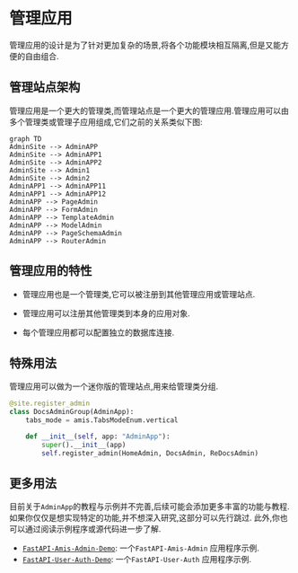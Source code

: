 # 管理应用

管理应用的设计是为了针对更加复杂的场景,将各个功能模块相互隔离,但是又能方便的自由组合.

## 管理站点架构

管理应用是一个更大的管理类,而管理站点是一个更大的管理应用.管理应用可以由多个管理类或管理子应用组成,它们之前的关系类似下图:

```mermaid
graph TD
AdminSite --> AdminAPP
AdminSite --> AdminAPP1
AdminSite --> AdminAPP2
AdminSite --> Admin1
AdminSite --> Admin2
AdminAPP1 --> AdminAPP11
AdminAPP1 --> AdminAPP12
AdminAPP --> PageAdmin
AdminAPP --> FormAdmin
AdminAPP --> TemplateAdmin
AdminAPP --> ModelAdmin
AdminAPP --> PageSchemaAdmin
AdminAPP --> RouterAdmin
```

## 管理应用的特性

- 管理应用也是一个管理类,它可以被注册到其他管理应用或管理站点.

- 管理应用可以注册其他管理类到本身的应用对象.

- 每个管理应用都可以配置独立的数据库连接.

## 特殊用法
管理应用可以做为一个迷你版的管理站点,用来给管理类分组.

```python
@site.register_admin
class DocsAdminGroup(AdminApp):
    tabs_mode = amis.TabsModeEnum.vertical

    def __init__(self, app: "AdminApp"):
        super().__init__(app)
        self.register_admin(HomeAdmin, DocsAdmin, ReDocsAdmin)
```

## 更多用法

目前关于`AdminApp`的教程与示例并不完善,后续可能会添加更多丰富的功能与教程.
如果你仅仅是想实现特定的功能,并不想深入研究,这部分可以先行跳过.
此外,你也可以通过阅读示例程序或源代码进一步了解.

- [`FastAPI-Amis-Admin-Demo`](https://github.com/amisadmin/fastapi_amis_admin_demo):  一个`FastAPI-Amis-Admin` 应用程序示例.
- [`FastAPI-User-Auth-Demo`](https://github.com/amisadmin/fastapi_user_auth_demo): 一个`FastAPI-User-Auth` 应用程序示例.


